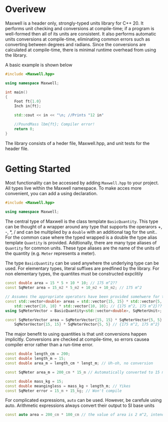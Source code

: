 # Overivew 
Maxwell is a header only, strongly-typed units library for C++ 20. It performs unit checking and conversions at compile-time; if a program is well-formed then all of its units are consistent. It also performs automatic units conversions at compile-time, eliminating common errors such as converting between degrees and radians. Since the conversions are calculated at compile-time, there is minimal 
runtime overhead from using the library.

A basic example is shown below
```c++
#include <Maxwell.hpp>

using namespace Maxwell;

int main()
{
    Foot ft{1.0}
    Inch in{ft};

    std::cout << in << "\n; //Prints "12 in"

    //PoundMass lbm{ft}; Compiler error!
    return 0;
}
```

The library consists of a heder file, Maxwell.hpp, and unit tests for the header file.

# Getting Started
Most functionality can be accessed by adding `Maxwell.hpp` to your project. All types live within the Maxwell namespace. To make acces more convenient, you can add a using declaration.

```c++
#include <Maxwell.hpp>
 
using namespace Maxwell;
```

The central type of Maxwell is the class template `BasicQuantity`. This type can be thought of a wrapper around any type that supports the operarors +, -, *, / and can be multiplied by a `double` with an additional tag for the unit.. For the common case where the typed wrapped is a double the type alias template `Quantity` is provided. Addtionally, there are many type aliases of `Quantity` for common units. These type aliases are the name of the units of the quantity (e.g. `Meter` represents a meter).

The type `BasicQuantity` can be used anywhere the underlying type can be used. For elementary types, literal suffixes are predfined by the library. For non elementary types, the quantites must be constructed expclitily

```c++
const double area = 15 * 5 + 10 * 10; // 175 m^2??
const SqMeter area = 15_m2 * 5_m2 + 10_m2 + 10_m2; // 175 m^2

// Assumes the appropriate operators have been provided somehwere for two vectors
const std::vector<double> areas = std::vector{15, 15} * std::vector{5, 5} + 
    std::vector{10, 10} * std::vector{10, 10}; // {175 m^2, 175 m^2}??
using SqMeterVector = BasicQuantity<std::vector<double>, SqMeterUnit>;

const SqMeterVector area = SqMeterVector{15, 15} * SqMeterVector{5, 5} + 
    SqMeterVector{15, 15} * SqMeterVector{5, 5} // {175 m^2, 175 m^2}
```

The major benefit to using quantities is that unit conversions happen implicitly. Conversions are checked at compile-time, so errors causea compiler error rather than a run-time error.

```c++
const double length_cm = 200;
const double length_m = 15;
const double area_m = length_cm * lengt_m; // Uh-oh, no conversion

const SqMeter area_m = 200_cm * 15_m // Automatically converted to 15 m^2

const double mass_kg = 15;
const double meangingless = mass_kg + length_m; // Yikes 
const SqMeter error = 15_m + 15_kg; // Won't compile
```

For complicated expressions, `auto` can be used. However, be carefule using auto. Arithmetic expressions always convert their output to SI base units
```c++
const auto area = 200_cm * 100_cm // the value of area is 2 m^2, intended? maybe no.
```
